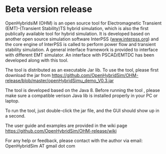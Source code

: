 # Beta version release
OpenHybridsiM (OHM) is an open source tool for Electromagnetic Transient (EMT)-(Transient Stability)TS hybrid simulation, which is also the first publically available tool for hybrid simulation. It is developed based on another open source simulation software InterPSS (www.interpss.org) and the core engine of InterPSS is called to perform power flow and transient stability simulation. A general interface framework is provided to interface with different EMT simulator. An interface with PSCAD/EMTDC has been developed along with this tool. 

The tool is distributed as an executable Jar lib. To use the tool, please first download the jar from https://github.com/OpenHybridSim/OHM-release/blob/master/openHybridSimu_demo_V0.3.jar

The tool is developed based on the Java 8. Before running the tool , please make sure a compatible verison Java lib is installed properly in your PC or laptop.

To run the tool, just double-click the jar file, and the GUI should show up in a second.

The user guide and examples are provided in the wiki page
https://github.com/OpenHybridSim/OHM-release/wiki

For any help or feedback, please contact with the author via email: OpenHybridSim AT gmail dot com

